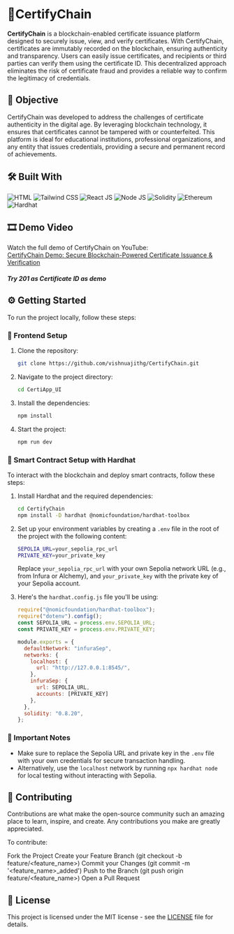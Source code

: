 # 🏅CertifyChain

**CertifyChain** is a blockchain-enabled certificate issuance platform designed to securely issue, view, and verify certificates. With CertifyChain, certificates are immutably recorded on the blockchain, ensuring authenticity and transparency. Users can easily issue certificates, and recipients or third parties can verify them using the certificate ID. This decentralized approach eliminates the risk of certificate fraud and provides a reliable way to confirm the legitimacy of credentials.

## 🎯 Objective

CertifyChain was developed to address the challenges of certificate authenticity in the digital age. By leveraging blockchain technology, it ensures that certificates cannot be tampered with or counterfeited. This platform is ideal for educational institutions, professional organizations, and any entity that issues credentials, providing a secure and permanent record of achievements.

## 🛠️ Built With

  ![HTML](https://img.shields.io/badge/HTML-000000?style=flat&logo=html5&logoColor=E34F26&logoHeight=40)
  ![Tailwind CSS](https://img.shields.io/badge/Tailwind%20CSS-38B2AC?style=flat&logo=tailwindcss&logoColor=white)
 ![React JS](https://img.shields.io/badge/React-61DAFB?style=flat&logo=react&logoColor=black)
  ![Node JS](https://img.shields.io/badge/Node.js-339933?style=flat&logo=nodedotjs&logoColor=white)
 ![Solidity](https://img.shields.io/badge/Solidity-363636?style=flat&logo=solidity&logoColor=white)
 ![Ethereum](https://img.shields.io/badge/Ethereum-3C3C3D?style=flat&logo=ethereum&logoColor=white)
 ![Hardhat](https://img.shields.io/badge/Hardhat-ff6c37?style=flat&logo=hardhat&logoColor=white)


## 🎞️ Demo Video

Watch the full demo of CertifyChain on YouTube:  
[CertifyChain Demo: Secure Blockchain-Powered Certificate Issuance & Verification](https://youtu.be/HcLNTSJdaNY)

##### Try 201 as Certificate ID as demo 

## ⚙️ Getting Started

To run the project locally, follow these steps:

### 🚀 Frontend Setup

1. Clone the repository:
    ```bash
    git clone https://github.com/vishnuajithg/CertifyChain.git
    ```
2. Navigate to the project directory:
    ```bash
    cd CertiApp_UI
    ```
3. Install the dependencies:
    ```bash
    npm install
    ```
4. Start the project:
    ```bash
    npm run dev
    ```

### 🔗 Smart Contract Setup with Hardhat

To interact with the blockchain and deploy smart contracts, follow these steps:

1. Install Hardhat and the required dependencies:
    ```bash
    cd CertifyChain
    npm install -D hardhat @nomicfoundation/hardhat-toolbox
    ```

2. Set up your environment variables by creating a `.env` file in the root of the project with the following content:
    ```bash
    SEPOLIA_URL=your_sepolia_rpc_url
    PRIVATE_KEY=your_private_key
    ```
    
    Replace `your_sepolia_rpc_url` with your own Sepolia network URL (e.g., from Infura or Alchemy), and `your_private_key` with the private key of your Sepolia account.

3. Here's the `hardhat.config.js` file you'll be using:

    ```javascript
    require("@nomicfoundation/hardhat-toolbox");
    require("dotenv").config();
    const SEPOLIA_URL = process.env.SEPOLIA_URL;
    const PRIVATE_KEY = process.env.PRIVATE_KEY;

    module.exports = {
      defaultNetwork: "infuraSep",
      networks: {
        localhost: {
          url: "http://127.0.0.1:8545/",
        },
        infuraSep: {
          url: SEPOLIA_URL,
          accounts: [PRIVATE_KEY]
        },
      },
      solidity: "0.8.20",
    };
    ```

### 🔑 Important Notes

- Make sure to replace the Sepolia URL and private key in the `.env` file with your own credentials for secure transaction handling.
- Alternatively, use the `localhost` network by running `npx hardhat node` for local testing without interacting with Sepolia.


## 🤝 Contributing
Contributions are what make the open-source community such an amazing place to learn, inspire, and create. Any contributions you make are greatly appreciated.

To contribute:

Fork the Project
Create your Feature Branch (git checkout -b feature/<feature_name>)
Commit your Changes (git commit -m '<feature_name>_added')
Push to the Branch (git push origin feature/<feature_name>)
Open a Pull Request

## 📄 License
This project is licensed under the MIT license - see the [LICENSE](LICENSE) file for details.

